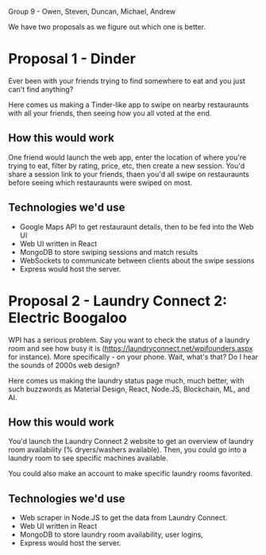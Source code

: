 Group 9 - Owen, Steven, Duncan, Michael, Andrew

We have two proposals as we figure out which one is better.

# Proposal 1 - Dinder
Ever been with your friends trying to find somewhere to eat and you just can't find anything?

Here comes us making a Tinder-like app to swipe on nearby restauraunts with all your friends, then seeing how you all voted at the end.

## How this would work
One friend would launch the web app, enter the location of where you're trying to eat, filter by rating, price, etc, then create a new session. You'd share a session link to your friends, thaen you'd all swipe on restauraunts before seeing which restauraunts were swiped on most.

## Technologies we'd use
* Google Maps API to get restauraunt details, then to be fed into the Web UI
* Web UI written in React
* MongoDB to store swiping sessions and match results
* WebSockets to communicate between clients about the swipe sessions
* Express would host the server.

# Proposal 2 - Laundry Connect 2: Electric Boogaloo
WPI has a serious problem. Say you want to check the status of a laundry room and see how busy it is (https://laundryconnect.net/wpifounders.aspx for instance). More specifically - on your phone. Wait, what's that? Do I hear the sounds of 2000s web design?

Here comes us making the laundry status page much, much better, with such buzzwords as Material Design, React, Node.JS, Blockchain, ML, and AI.

## How this would work
You'd launch the Laundry Connect 2 website to get an overview of laundry room availability (% dryers/washers available). Then, you could go into a laundry room to see specific machines available.

You could also make an account to make specific laundry rooms favorited.

## Technologies we'd use
* Web scraper in Node.JS to get the data from Laundry Connect.
* Web UI written in React
* MongoDB to store laundry room availability, user logins,
* Express would host the server.


